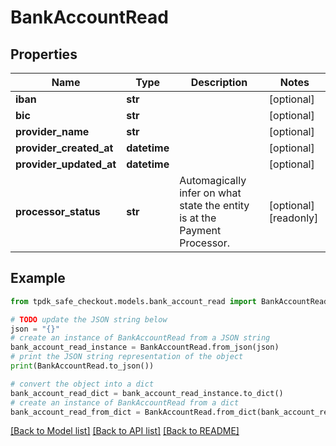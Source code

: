 # BankAccountRead



## Properties

Name | Type | Description | Notes
------------ | ------------- | ------------- | -------------
**iban** | **str** |  | [optional] 
**bic** | **str** |  | [optional] 
**provider_name** | **str** |  | [optional] 
**provider_created_at** | **datetime** |  | [optional] 
**provider_updated_at** | **datetime** |  | [optional] 
**processor_status** | **str** | Automagically infer on what state the entity is at the Payment Processor. | [optional] [readonly] 

## Example

```python
from tpdk_safe_checkout.models.bank_account_read import BankAccountRead

# TODO update the JSON string below
json = "{}"
# create an instance of BankAccountRead from a JSON string
bank_account_read_instance = BankAccountRead.from_json(json)
# print the JSON string representation of the object
print(BankAccountRead.to_json())

# convert the object into a dict
bank_account_read_dict = bank_account_read_instance.to_dict()
# create an instance of BankAccountRead from a dict
bank_account_read_from_dict = BankAccountRead.from_dict(bank_account_read_dict)
```
[[Back to Model list]](../README.md#documentation-for-models) [[Back to API list]](../README.md#documentation-for-api-endpoints) [[Back to README]](../README.md)


